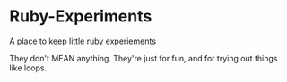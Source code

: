 Ruby-Experiments
================
A place to keep little ruby experiements

They don't MEAN anything. They're just for fun, and for trying out things like loops.
